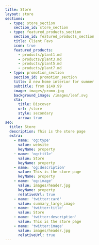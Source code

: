 ```yaml
---
title: Store
layout: store
sections:
  - type: store_section
    section_id: store_section
  - type: featured_products_section
    section_id: featured_products_section
    title: Client Favs
    icon: true
    featured_products:
      - products/plant1.md
      - products/plant3.md
      - products/plant5.md
      - products/plant7.md
  - type: promotion_section
    section_id: promotion_section
    title: A new home interior for summer
    subtitle: from $149.99
    image: images/promo.jpg
    background_image: /images/leaf.svg
    cta:
      title: Discover
      url: /store
      style: secondary
      arrow: true
seo:
  title: Store
  description: This is the store page
  extra:
    - name: 'og:type'
      value: website
      keyName: property
    - name: 'og:title'
      value: Store
      keyName: property
    - name: 'og:description'
      value: This is the store page
      keyName: property
    - name: 'og:image'
      value: images/header.jpg
      keyName: property
      relativeUrl: true
    - name: 'twitter:card'
      value: summary_large_image
    - name: 'twitter:title'
      value: Store
    - name: 'twitter:description'
      value: This is the store page
    - name: 'twitter:image'
      value: images/header.jpg
      relativeUrl: true
---
```

